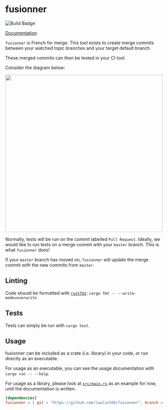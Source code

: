 # fusionner

![Build Badge](https://travis-ci.org/lawliet89/fusionner.svg?branch=master)

[Documentation](https://lawliet89.github.io/fusionner/)

`fusionner` is French for merge. This tool exists to create merge commits between your watched topic branches
and your target default branch.

These merged commits can then be tested in your CI tool.

Consider the diagram below:

<img src="https://cdn.rawgit.com/lawliet89/fusionner/0d517230/images/branch_diagram.svg" style="width: 500px;" />

Normally, tests will be run on the commit labelled `Pull Request`. Ideally, we would like to run tests
on a merge commit with your `master` branch. This is what `fusionner` does!

If your `master` branch has moved on, `fusionner` will update the merge commit with the new commits from `master`.

## Linting

Code should be formatted with [`rustfmt`](https://github.com/rust-lang-nursery/rustfmt):
`cargo fmt -- --write-mode=overwrite`

## Tests

Tests can simply be run with `cargo test`.

## Usage

fusionner can be included as a crate (i.e. library) in your code, or run directly as an executable.

For usage as an executable, you can see the usage documentation with `cargo run -- --help`.

For usage as a library, please look at [`src/main.rs`](src/main.rs) as an example for now, until the documentation
is written.

```toml
[dependencies]
fusionner = { git = "https://github.com/lawliet89/fusionner", branch = "master" }
```
